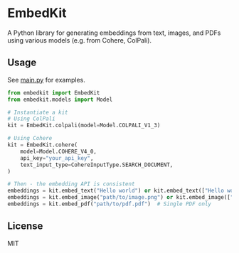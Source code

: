 # EmbedKit

A Python library for generating embeddings from text, images, and PDFs using various models (e.g. from Cohere, ColPali).

## Usage

See [main.py](main.py) for examples.

```python
from embedkit import EmbedKit
from embedkit.models import Model

# Instantiate a kit
# Using ColPali
kit = EmbedKit.colpali(model=Model.COLPALI_V1_3)

# Using Cohere
kit = EmbedKit.cohere(
    model=Model.COHERE_V4_0,
    api_key="your_api_key",
    text_input_type=CohereInputType.SEARCH_DOCUMENT,
)

# Then - the embedding API is consistent
embeddings = kit.embed_text("Hello world") or kit.embed_text(["Hello world", "Hello world"])
embeddings = kit.embed_image("path/to/image.png") or kit.embed_image(["path/to/image1.png", "path/to/image2.png"])
embeddings = kit.embed_pdf("path/to/pdf.pdf")  # Single PDF only
```

## License

MIT
